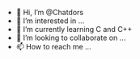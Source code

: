 - 👋 Hi, I’m @Chatdors
- 👀 I’m interested in ...
- 🌱 I’m currently learning C and C++
- 💞️ I’m looking to collaborate on ...
- 📫 How to reach me ...

<!---
Chatdors/Chatdors is a ✨ special ✨ repository because its `README.md` (this file) appears on your GitHub profile.
You can click the Preview link to take a look at your changes.
--->
